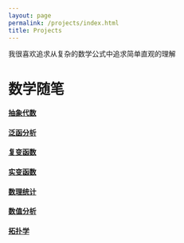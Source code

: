 ```yaml
---
layout: page
permalink: /projects/index.html
title: Projects
---
```


我很喜欢追求从复杂的数学公式中追求简单直观的理解



# 数学随笔

#### [抽象代数](https://jinchenggao-infty.github.io/file/抽象代数.pdf)

#### [泛函分析](https://jinchenggao-infty.github.io/file/泛函分析.pdf)

#### [复变函数](https://jinchenggao-infty.github.io/file/复变函数随笔.pdf)

#### [实变函数](https://jinchenggao-infty.github.io/file/实变函数.pdf)

#### [数理统计](https://jinchenggao-infty.github.io/file/数理统计随笔.pdf)

#### [数值分析](https://jinchenggao-infty.github.io/file/数值分析.pdf)

#### [拓扑学](https://jinchenggao-infty.github.io/file/拓扑学.pdf)

